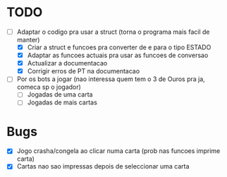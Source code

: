 # TODO
- [ ] Adaptar o codigo pra usar a struct (torna o programa mais facil de manter)
    - [X] Criar a struct e funcoes pra converter de e para o tipo ESTADO
    - [X] Adaptar as funcoes actuais pra usar as funcoes de conversao
    - [X] Actualizar a documentacao
    - [X] Corrigir erros de PT na documentacao
- [ ] Por os bots a jogar (nao interessa quem tem o 3 de Ouros pra ja, comeca sp o jogador)
    - [ ] Jogadas de uma carta
    - [ ] Jogadas de mais cartas

# Bugs
- [X] Jogo crasha/congela ao clicar numa carta (prob nas funcoes imprime carta)
- [X] Cartas nao sao impressas depois de seleccionar uma carta
